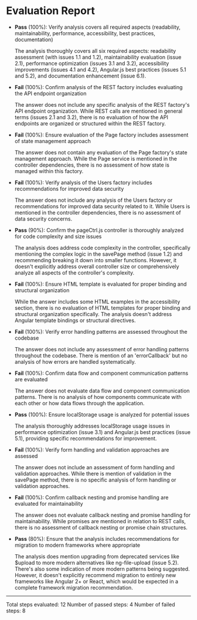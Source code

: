 # Evaluation Report

- **Pass** (100%): Verify analysis covers all required aspects (readability, maintainability, performance, accessibility, best practices, documentation)
  
  The analysis thoroughly covers all six required aspects: readability assessment (with issues 1.1 and 1.2), maintainability evaluation (issue 2.1), performance optimization (issues 3.1 and 3.2), accessibility improvements (issues 4.1 and 4.2), Angular.js best practices (issues 5.1 and 5.2), and documentation enhancement (issue 6.1).

- **Fail** (100%): Confirm analysis of the REST factory includes evaluating the API endpoint organization
  
  The answer does not include any specific analysis of the REST factory's API endpoint organization. While REST calls are mentioned in general terms (issues 2.1 and 3.2), there is no evaluation of how the API endpoints are organized or structured within the REST factory.

- **Fail** (100%): Ensure evaluation of the Page factory includes assessment of state management approach
  
  The answer does not contain any evaluation of the Page factory's state management approach. While the Page service is mentioned in the controller dependencies, there is no assessment of how state is managed within this factory.

- **Fail** (100%): Verify analysis of the Users factory includes recommendations for improved data security
  
  The answer does not include any analysis of the Users factory or recommendations for improved data security related to it. While Users is mentioned in the controller dependencies, there is no assessment of data security concerns.

- **Pass** (90%): Confirm the pageCtrl.js controller is thoroughly analyzed for code complexity and size issues
  
  The analysis does address code complexity in the controller, specifically mentioning the complex logic in the savePage method (issue 1.2) and recommending breaking it down into smaller functions. However, it doesn't explicitly address overall controller size or comprehensively analyze all aspects of the controller's complexity.

- **Fail** (100%): Ensure HTML template is evaluated for proper binding and structural organization
  
  While the answer includes some HTML examples in the accessibility section, there is no evaluation of HTML templates for proper binding and structural organization specifically. The analysis doesn't address Angular template bindings or structural directives.

- **Fail** (100%): Verify error handling patterns are assessed throughout the codebase
  
  The answer does not include any assessment of error handling patterns throughout the codebase. There is mention of an 'errorCallback' but no analysis of how errors are handled systematically.

- **Fail** (100%): Confirm data flow and component communication patterns are evaluated
  
  The answer does not evaluate data flow and component communication patterns. There is no analysis of how components communicate with each other or how data flows through the application.

- **Pass** (100%): Ensure localStorage usage is analyzed for potential issues
  
  The analysis thoroughly addresses localStorage usage issues in performance optimization (issue 3.1) and Angular.js best practices (issue 5.1), providing specific recommendations for improvement.

- **Fail** (100%): Verify form handling and validation approaches are assessed
  
  The answer does not include an assessment of form handling and validation approaches. While there is mention of validation in the savePage method, there is no specific analysis of form handling or validation approaches.

- **Fail** (100%): Confirm callback nesting and promise handling are evaluated for maintainability
  
  The answer does not evaluate callback nesting and promise handling for maintainability. While promises are mentioned in relation to REST calls, there is no assessment of callback nesting or promise chain structures.

- **Pass** (80%): Ensure that the analysis includes recommendations for migration to modern frameworks where appropriate
  
  The analysis does mention upgrading from deprecated services like $upload to more modern alternatives like ng-file-upload (issue 5.2). There's also some indication of more modern patterns being suggested. However, it doesn't explicitly recommend migration to entirely new frameworks like Angular 2+ or React, which would be expected in a complete framework migration recommendation.

---

Total steps evaluated: 12
Number of passed steps: 4
Number of failed steps: 8